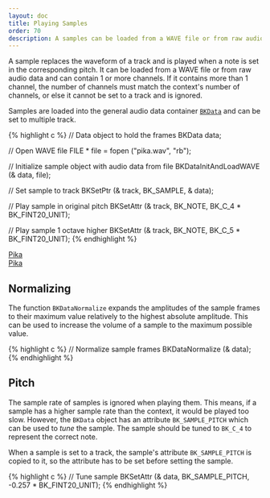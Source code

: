 ```yaml
---
layout: doc
title: Playing Samples
order: 70
description: A samples can be loaded from a WAVE file or from raw audio data and can contain 1 or more channels.
---
```


A sample replaces the waveform of a track and is played when a note is set in the corresponding pitch. It can be loaded from a WAVE file or from raw audio data and can contain 1 or more channels. If it contains more than 1 channel, the number of channels must match the context's number of channels, or else it cannot be set to a track and is ignored.

Samples are loaded into the general audio data container [`BKData`](../data/) and can be set to multiple track.

{% highlight c %}
// Data object to hold the frames
BKData data;

// Open WAVE file
FILE * file = fopen ("pika.wav", "rb");

// Initialize sample object with audio data from file
BKDataInitAndLoadWAVE (& data, file);

// Set sample to track
BKSetPtr (& track, BK_SAMPLE, & data);

// Play sample in original pitch
BKSetAttr (& track, BK_NOTE, BK_C_4 * BK_FINT20_UNIT);

// Play sample 1 octave higher
BKSetAttr (& track, BK_NOTE, BK_C_5 * BK_FINT20_UNIT);
{% endhighlight %}

<div class="buttons">
	<div class="player" data-volume="0.7">
		<a href="{{ "/assets/sound/samples/pika.mp3" | prepend: site.baseurl }}" class="button">
			Pika
		</a>
		<div class="label"><a href="{{ "/assets/sound/samples/pika.mp3" | prepend: site.baseurl }}">Pika</a></div>
	</div>
</div>

## Normalizing

The function `BKDataNormalize` expands the amplitudes of the sample frames to their maximum value relatively to the highest absolute amplitude. This can be used to increase the volume of a sample to the maximum possible value.

{% highlight c %}
// Normalize sample frames
BKDataNormalize (& data);
{% endhighlight %}

## Pitch

The sample rate of samples is ignored when playing them. This means, if a sample has a higher sample rate than the context, it would be played too slow. However, the `BKData` object has an attribute `BK_SAMPLE_PITCH` which can be used to *tune* the sample. The sample should be tuned to `BK_C_4` to represent the correct note.

When a sample is set to a track, the sample's attribute `BK_SAMPLE_PITCH` is copied to it, so the attribute has to be set before setting the sample.

{% highlight c %}
// Tune sample
BKSetAttr (& data, BK_SAMPLE_PITCH, -0.257 * BK_FINT20_UNIT);
{% endhighlight %}
